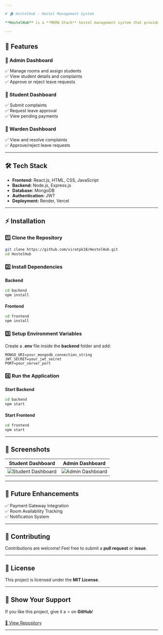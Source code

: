 ```yaml
---

# 🏠 HostelHub - Hostel Management System  

**HostelHub** is a **MERN Stack** hostel management system that provides an efficient way for students, wardens, and admins to manage hostel activities like complaints, leave requests, and payments.  

---
```


## 🚀 Features  

### 🔹 Admin Dashboard  
✅ Manage rooms and assign students  
✅ View student details and complaints  
✅ Approve or reject leave requests  

### 🔹 Student Dashboard  
✅ Submit complaints  
✅ Request leave approval  
✅ View pending payments  

### 🔹 Warden Dashboard  
✅ View and resolve complaints  
✅ Approve/reject leave requests  

---

## 🛠️ Tech Stack  

- **Frontend:** React.js, HTML, CSS, JavaScript  
- **Backend:** Node.js, Express.js  
- **Database:** MongoDB  
- **Authentication:** JWT  
- **Deployment:** Render, Vercel  

---

## ⚡ Installation  

### 1️⃣ Clone the Repository  
```sh
git clone https://github.com/viratpk18/HostelHub.git
cd HostelHub
```

### 2️⃣ Install Dependencies  

#### Backend  
```sh
cd backend
npm install
```

#### Frontend  
```sh
cd frontend
npm install
```

### 3️⃣ Setup Environment Variables  
Create a **.env** file inside the **backend** folder and add:  
```
MONGO_URI=your_mongodb_connection_string
JWT_SECRET=your_jwt_secret
PORT=your_server_port
```

### 4️⃣ Run the Application  

#### Start Backend  
```sh
cd backend
npm start
```

#### Start Frontend  
```sh
cd frontend
npm start
```

---

## 📸 Screenshots  

| Student Dashboard | Admin Dashboard |
|-------------------|----------------|
| ![Student Dashboard](https://via.placeholder.com/500x300) | ![Admin Dashboard](https://via.placeholder.com/500x300) |

---

## 🎯 Future Enhancements  
✅ Payment Gateway Integration  
✅ Room Availability Tracking  
✅ Notification System  

---

## 🤝 Contributing  
Contributions are welcome! Feel free to submit a **pull request** or **issue**.  

---

## 📜 License  
This project is licensed under the **MIT License**.  

---

## 🌟 Show Your Support  
If you like this project, give it a ⭐ on **GitHub**!  

[🔗 View Repository](https://github.com/viratpk18/HostelHub)  

---
